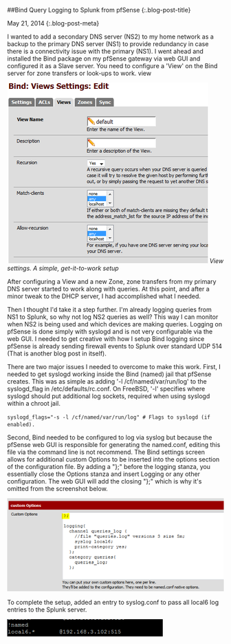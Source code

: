 ##Bind Query Logging to Splunk from pfSense {:.blog-post-title}

May 21, 2014
{:.blog-post-meta}


I wanted to add a secondary DNS server (NS2) to my home network as a backup to the primary DNS server (NS1) to provide redundancy in case there is a connectivity issue with the primary (NS1). I went ahead and installed the Bind package on my pfSense gateway via web GUI and configured it as a Slave server. You need to configure a 'View' on the Bind server for zone transfers or look-ups to work.
view

![Alt text](/static/img/bind-view.png)
*View settings. A simple, get-it-to-work setup*

After configuring a View and a new Zone, zone transfers from my primary DNS server started to work along with queries. At this point, and after a minor tweak to the DHCP server, I had accomplished what I needed.

Then I thought I'd take it a step further. I'm already logging queries from NS1 to Splunk, so why not log NS2 queries as well? This way I can monitor when NS2 is being used and which devices are making queries. Logging on pfSense is done simply with syslogd and is not very configurable via the web GUI. I needed to get creative with how I setup Bind logging since pfSense is already sending firewall events to Splunk over standard UDP 514 (That is another blog post in itself).

There are two major issues I needed to overcome to make this work. First, I needed to get syslogd working inside the Bind (named) jail that pfSense creates. This was as simple as adding '-l /cf/named/var/run/log' to the syslogd_flag in /etc/defaults/rc.conf.  On FreeBSD, '-l' specifies where syslogd should put additional log sockets, required when using syslogd within a chroot jail.

`syslogd_flags="-s -l /cf/named/var/run/log" # Flags to syslogd (if enabled).`

Second, Bind needed to be configured to log via syslog but because the pfSense web GUI is responsible for generating the named.conf, editing this file via the command line is not recommend.  The Bind settings screen allows for additional custom Options to be inserted into the options section of the configuration file. By adding a "};" before the logging stanza, you essentially close the Options stanza and insert Logging or any other configuration. The web GUI will add the closing "};" which is why it's omitted from the screenshot below.

![Alt text](/static/img/customOptions.png)

To complete the setup, added an entry to syslog.conf to pass all local6 log entries to the Splunk server.

![Alt text](/static/img/syslogconf.png)

